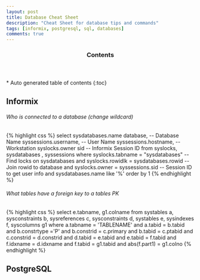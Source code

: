 ```yaml
---
layout: post
title: Database Cheat Sheet
description: "Cheat Sheet for database tips and commands"
tags: [informix, postgresql, sql, databases]
comments: true
---
```


<section id="table-of-contents" class="toc">
  <header>
    <h3>Contents</h3>
  </header>
<div id="drawer" markdown="1">
*  Auto generated table of contents
{:toc}
</div>
</section><!-- /#table-of-contents -->

## Informix

###### Who is connected to a database (change wildcard)
{% highlight css %}
select
  sysdatabases.name database, -- Database Name
  syssessions.username,       -- User Name
  syssessions.hostname,       -- Workstation
  syslocks.owner sid          -- Informix Session ID
from
  syslocks,
  sysdatabases ,
  syssessions
where
  syslocks.tabname = "sysdatabases"       -- Find locks on sysdatabases
and syslocks.rowidlk = sysdatabases.rowid -- Join rowid to database
and syslocks.owner   = syssessions.sid    -- Session ID to get user info
and sysdatabases.name like '%'
order by 1
{% endhighlight %}

###### What tables have a foreign key to a tables PK
{% highlight css %}
select
  e.tabname,
  g1.colname
from
  systables      a,
  sysconstraints b,
  sysreferences  c,
  sysconstraints d,
  systables      e,
  sysindexes     f,
  syscolumns     g1
where
  a.tabname      = 'TABLENAME'
and a.tabid      = b.tabid
and b.constrtype ='P'
and b.constrid   = c.primary
and b.tabid      = c.ptabid
and c.constrid   = d.constrid
and d.tabid      = e.tabid
and e.tabid      = f.tabid
and f.idxname    = d.idxname
and f.tabid      = g1.tabid
and abs(f.part1) = g1.colno
{% endhighlight %}

## PostgreSQL